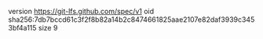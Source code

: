 version https://git-lfs.github.com/spec/v1
oid sha256:7db7bccd61c3f2f8b82a14b2c8474661825aae2107e82daf3939c3453bf4a115
size 9
